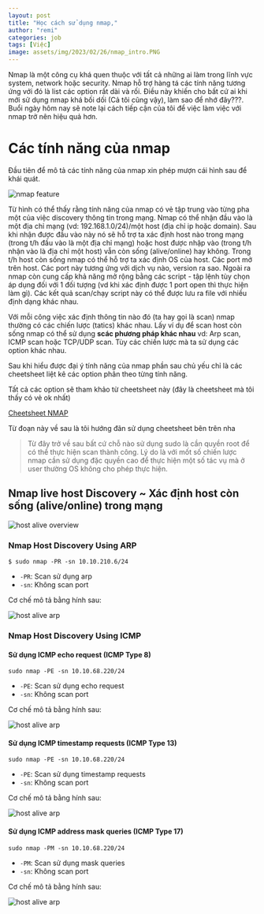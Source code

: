 ```yaml
---
layout: post
title: "Học cách sử dụng nmap,"
author: "remi"
categories: job
tags: [Việc]
image: assets/img/2023/02/26/nmap_intro.PNG
---
```


Nmap là một công cụ khá quen thuộc với tất cả những ai làm trong lĩnh vực system, network hoặc security. Nmap hỗ trợ hàng tá các tính năng tương ứng với đó là list các option rất dài và rối. Điều này khiến cho bất cứ ai khi mới sử dụng nmap khá bối dối (Cả tôi cũng vậy), làm sao để nhớ đây???. Buổi ngày hôm nay sẽ note lại cách tiếp cận của tôi để việc làm việc với nmap trở nên hiệu quả hơn. 

# Các tính năng của nmap

Đầu tiên để mô tả các tính năng của nmap xin phép mượn cái hình sau để khái quát.

![nmap feature]({{site.url}}/assets/img/2023/02/26/nmap_feature.PNG)

Từ hình có thể thấy rằng tính năng của nmap có vẻ tập trung vào từng pha một của việc discovery thông tin trong mạng. Nmap có thể nhận đầu vào là một địa chỉ mạng (vd: 192.168.1.0/24)/một host (địa chỉ ip hoặc domain). Sau khi nhận được đầu vào này nó sẽ hỗ trợ ta xác định host nào trong mạng (trong t/h đầu vào là một địa chỉ mạng) hoặc host được nhập vào (trong t/h nhận vào là địa chỉ một host) vẫn còn sống (alive/online) hay không. Trong t/h host còn sống nmap có thể hỗ trợ ta xác định OS của host. Các port mở trên host. Các port này tương ứng với dịch vụ nào, version ra sao. Ngoài ra nmap còn cung cấp khả năng mở rộng bằng các script - tập lệnh tùy chọn áp dụng đối với 1 đối tượng (vd khi xác định được 1 port open thì thực hiện làm gì). Các kết quả scan/chạy script này có thể được lưu ra file với nhiều định dạng khác nhau.

Với mỗi công việc xác định thông tin nào đó (ta hay gọi là scan) nmap thường có các chiến lược (tatics) khác nhau. Lấy ví dụ để scan host còn sống nmap có thể sử dụng **scác phương pháp khác nhau** vd: Arp scan, ICMP scan hoặc TCP/UDP scan. Tùy các chiến lược mà ta sử dụng các option khác nhau.

Sau khi hiểu được đại ý tính năng của nmap phần sau chủ yếu chỉ là các cheetsheet liệt kê các option phân theo từng tính năng. 

Tất cả các option sẽ tham khảo từ cheetsheet này (đây là cheetsheet mà tôi thấy có vẻ ok nhất)

[Cheetsheet NMAP]({{site.url}}/assets/img/2023/02/26/nmap_cheet_sheet_v7.pdf)

Từ đoạn này về sau là tôi hướng đãn sử dụng cheetsheet bên trên nha

>Từ đây trở về sau bất cứ chỗ nào sử dụng sudo là cần quyền root để có thể thực hiện scan thành công. Lý do là với mốt số chiến lược nmap cần sử dụng đặc quyền cao để thực hiện một số tác vụ mà ở user thường OS không cho phép thực hiện.


## Nmap live host Discovery ~ Xác định host còn sống (alive/online) trong mạng

![host alive overview]({{site.url}}/assets/img/2023/02/26/host_alive_overview.PNG)

### Nmap Host Discovery Using ARP

`$ sudo nmap -PR -sn 10.10.210.6/24` 

+ `-PR`: Scan sử dụng arp
+ `-sn`: Không scan port

Cơ chế mô tả bằng hính sau:

![host alive arp]({{site.url}}/assets/img/2023/02/26/host_alive_arp.PNG)

### Nmap Host Discovery Using ICMP

#### Sử dụng ICMP echo request  (ICMP Type 8)

`sudo nmap -PE -sn 10.10.68.220/24`

+ `-PE`: Scan sử dụng echo request
+ `-sn`: Không scan port


Cơ chế mô tả bằng hính sau:

![host alive arp]({{site.url}}/assets/img/2023/02/26/host_alive_arp.PNG)

#### Sử dụng ICMP timestamp requests (ICMP Type 13)

`sudo nmap -PE -sn 10.10.68.220/24`

+ `-PE`: Scan sử dụng timestamp requests
+ `-sn`: Không scan port


Cơ chế mô tả bằng hính sau:

![host alive arp]({{site.url}}/assets/img/2023/02/26/host_alive_arp.PNG)


#### Sử dụng ICMP address mask queries (ICMP Type 17)

`sudo nmap -PM -sn 10.10.68.220/24`

+ `-PM`: Scan sử dụng mask queries
+ `-sn`: Không scan port


Cơ chế mô tả bằng hính sau:

![host alive arp]({{site.url}}/assets/img/2023/02/26/host_alive_arp.PNG)
